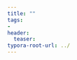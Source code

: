 ```yaml
---
title: ""
tags: 
- 
header: 
  teaser: 
typora-root-url: ../
---
```


<!-- https://www.youtube.com/watch?v=sBybUm8yVbI&list=PLgOlaPUIbynpuq9GKCwAedgWkkPm2Wo8v&index=18 -->

<!-- <img src="/assets/img/2025-05-08-[UIKit]-tableView2/1.png" alt="1" width="50%"> -->

<!-- <img src="{{ '/assets/img/2025-05-08-[UIKit]-tableView2/1.png' | relative_url }}" alt="이미지" width="30%"> -->



<!-- <img src="{{ '/assets/img/2025-05-08-[UIKit]-tableView2/1.png' | relative_url }}" alt="이미지" width="30%"> -->